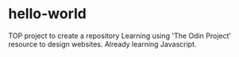 # hello-world
TOP project to create a repository
Learning using 'The Odin Project' resource to design websites.
Already learning Javascript.
